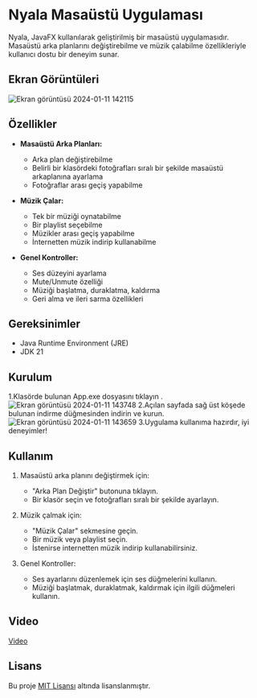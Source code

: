 # Nyala Masaüstü Uygulaması

Nyala, JavaFX kullanılarak geliştirilmiş bir masaüstü uygulamasıdır. Masaüstü arka planlarını değiştirebilme ve müzik çalabilme özellikleriyle kullanıcı dostu bir deneyim sunar.
## Ekran Görüntüleri

![Ekran görüntüsü 2024-01-11 142115](https://github.com/Soresta/BackgroundChangerWithMusicPlayerApp/assets/112137968/e8bf8598-172c-46e1-9155-96bb0aa1a283)

## Özellikler

- **Masaüstü Arka Planları:**
  - Arka plan değiştirebilme
  - Belirli bir klasördeki fotoğrafları sıralı bir şekilde masaüstü arkaplanına ayarlama
  - Fotoğraflar arası geçiş yapabilme

- **Müzik Çalar:**
  - Tek bir müziği oynatabilme
  - Bir playlist seçebilme
  - Müzikler arası geçiş yapabilme
  - İnternetten müzik indirip kullanabilme

- **Genel Kontroller:**
  - Ses düzeyini ayarlama
  - Mute/Unmute özelliği
  - Müziği başlatma, duraklatma, kaldırma
  - Geri alma ve ileri sarma özellikleri

## Gereksinimler

- Java Runtime Environment (JRE)
- JDK 21

## Kurulum
1.Klasörde bulunan App.exe dosyasını tıklayın . 
![Ekran görüntüsü 2024-01-11 143748](https://github.com/Soresta/BackgroundChangerWithMusicPlayerApp/assets/112137968/17af0f31-97e5-4b94-9807-e75e00767b73)
2.Açılan sayfada sağ üst köşede bulunan indirme düğmesinden indirin ve kurun.
![Ekran görüntüsü 2024-01-11 143659](https://github.com/Soresta/BackgroundChangerWithMusicPlayerApp/assets/112137968/54934065-84d3-49ac-8528-76b95c2e2131)
3.Uygulama kullanıma hazırdır, iyi deneyimler!

## Kullanım

1. Masaüstü arka planını değiştirmek için:
   - "Arka Plan Değiştir" butonuna tıklayın.
   - Bir klasör seçin ve fotoğrafları sıralı bir şekilde ayarlayın.

2. Müzik çalmak için:
   - "Müzik Çalar" sekmesine geçin.
   - Bir müzik veya playlist seçin.
   - İstenirse internetten müzik indirip kullanabilirsiniz.

3. Genel Kontroller:
   - Ses ayarlarını düzenlemek için ses düğmelerini kullanın.
   - Müziği başlatmak, duraklatmak, kaldırmak için ilgili düğmeleri kullanın.

## Video

[Video](url)

## Lisans

Bu proje [MIT Lisansı](LICENSE) altında lisanslanmıştır.
